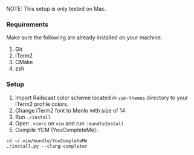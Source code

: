 NOTE: This setup is only tested on Mac.

### Requirements
Make sure the following are already installed on your machine.

1. Git
2. iTerm2
3. CMake
4. zsh

### Setup
1. Import Railscast color scheme located in `vim-themes` directory to your iTerm2 profile colors.
2. Change iTerm2 font to Menlo with size of 14
3. Run `./install`
4. Open `.vimrc` on `vim` and run `:VundleInstall` 
5. Compile YCM (YouCompleteMe):


```
cd ~/.vim/bundle/YouCompleteMe
./install.py --clang-completer
```
